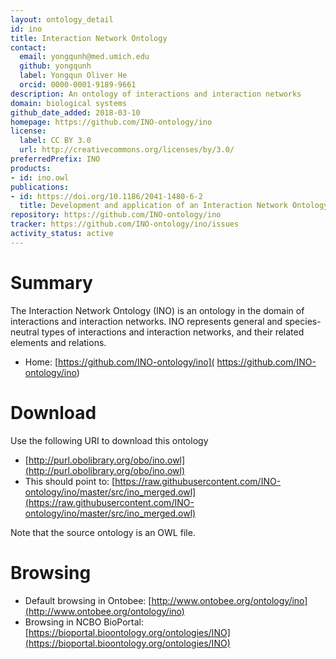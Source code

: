 ```yaml
---
layout: ontology_detail
id: ino
title: Interaction Network Ontology
contact:
  email: yongqunh@med.umich.edu
  github: yongqunh
  label: Yongqun Oliver He
  orcid: 0000-0001-9189-9661
description: An ontology of interactions and interaction networks
domain: biological systems
github_date_added: 2018-03-10
homepage: https://github.com/INO-ontology/ino
license:
  label: CC BY 3.0
  url: http://creativecommons.org/licenses/by/3.0/
preferredPrefix: INO
products:
- id: ino.owl
publications:
- id: https://doi.org/10.1186/2041-1480-6-2
  title: Development and application of an Interaction Network Ontology for literature mining of vaccine-associated gene-gene interactions
repository: https://github.com/INO-ontology/ino
tracker: https://github.com/INO-ontology/ino/issues
activity_status: active
---
```


# Summary

The Interaction Network Ontology (INO) is an ontology in the domain of interactions and interaction networks. INO represents general and species-neutral types of interactions and interaction networks, and their related elements and relations. 

* Home: [https://github.com/INO-ontology/ino]( https://github.com/INO-ontology/ino) 

# Download

Use the following URI to download this ontology

* [http://purl.obolibrary.org/obo/ino.owl](http://purl.obolibrary.org/obo/ino.owl)
* This should point to: [https://raw.githubusercontent.com/INO-ontology/ino/master/src/ino_merged.owl](https://raw.githubusercontent.com/INO-ontology/ino/master/src/ino_merged.owl)

Note that the source ontology is an OWL file.  

# Browsing

* Default browsing in Ontobee: [http://www.ontobee.org/ontology/ino](http://www.ontobee.org/ontology/ino)
* Browsing in NCBO BioPortal: [https://bioportal.bioontology.org/ontologies/INO](https://bioportal.bioontology.org/ontologies/INO)
